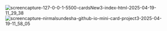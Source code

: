 

![screencapture-127-0-0-1-5500-cardsNew3-index-html-2025-04-19-11_29_38](https://github.com/user-attachments/assets/c8518200-93eb-41c3-8de0-04d51b85a9f1)
![screencapture-nirmalsundesha-github-io-mini-card-project3-2025-04-19-11_58_05](https://github.com/user-attachments/assets/90ed5f8f-6256-455c-83c8-bc4d01aa952e)
